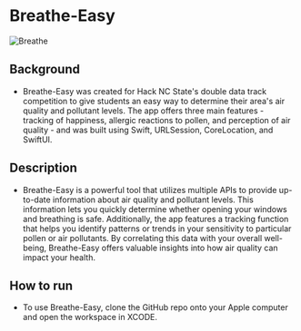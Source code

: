 # Breathe-Easy

![Breathe](https://github.com/wmwang52/Breathe-Easy/assets/38409263/668a331e-3fd5-4b32-bc93-614cae9a80d4)

## Background

- Breathe-Easy was created for Hack NC State's double data track competition to give students an easy way to determine their area's air quality and pollutant levels. The app offers three main features - tracking of happiness, allergic reactions to pollen, and perception of air quality - and was built using Swift, URLSession, CoreLocation, and SwiftUI.


## Description

- Breathe-Easy is a powerful tool that utilizes multiple APIs to provide up-to-date information about air quality and pollutant levels. This information lets you quickly determine whether opening your windows and breathing is safe. Additionally, the app features a tracking function that helps you identify patterns or trends in your sensitivity to particular pollen or air pollutants. By correlating this data with your overall well-being, Breathe-Easy offers valuable insights into how air quality can impact your health.


## How to run

- To use Breathe-Easy, clone the GitHub repo onto your Apple computer and open the workspace in XCODE.
